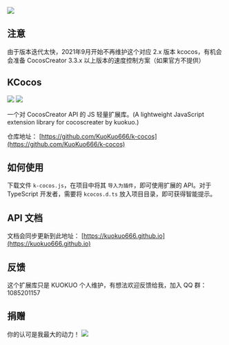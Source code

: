 ![](http://cdn.kuokuo666.com/k-cocos/kcocos.jpg)

## 注意
由于版本迭代太快，2021年9月开始不再维护这个对应 2.x 版本 kcocos，有机会会准备 CocosCreator 3.3.x 以上版本的速度控制方案（如果官方不提供）

## KCocos

![](http://img.shields.io/badge/CocosCreator-Ver2.x-blue.svg)
![](http://img.shields.io/badge/KCocos-Ver0.1-blue.svg)

一个对 CocosCreator API 的 JS 轻量扩展库。(A lightweight JavaScript extension library for cocoscreater by kuokuo.)

仓库地址： [https://github.com/KuoKuo666/k-cocos](https://github.com/KuoKuo666/k-cocos)

## 如何使用
下载文件 `k-cocos.js`，在项目中将其 `导入为插件`，即可使用扩展的 API。对于 TypeScript 开发者，需要将 `kcocos.d.ts` 放入项目目录，即可获得智能提示。

## API 文档
文档会同步更新到此地址： [https://kuokuo666.github.io](https://kuokuo666.github.io)

## 反馈
这个扩展库只是 KUOKUO 个人维护，有想法欢迎反馈给我，加入 QQ 群：1085201157

## 捐赠
你的认可是我最大的动力！
![](http://cdn.kuokuo666.com/ma/twoma.jpg)
